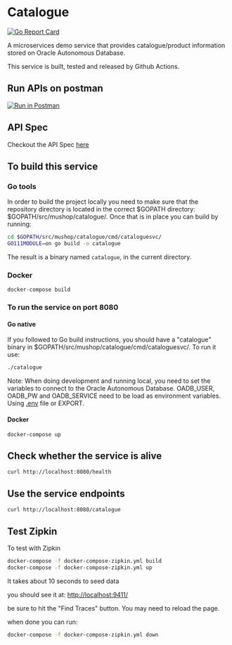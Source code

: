 # Catalogue

[![Go Report Card](https://goreportcard.com/badge/github.com/oracle-quickstart/oci-cloudnative)](https://goreportcard.com/report/github.com/oracle-quickstart/oci-cloudnative/tree/master/src/catalogue)

A microservices demo service that provides catalogue/product information stored on Oracle Autonomous Database.

This service is built, tested and released by Github Actions.

## Run APIs on postman

[![Run in Postman](https://run.pstmn.io/button.svg)][postman_catalogue]

## API Spec

Checkout the API Spec [here](https://mushop.docs.apiary.io)

## To build this service

### Go tools

In order to build the project locally you need to make sure that the repository directory is located in the correct
$GOPATH directory: $GOPATH/src/mushop/catalogue/. Once that is in place you can build by running:

```bash
cd $GOPATH/src/mushop/catalogue/cmd/cataloguesvc/
GO111MODULE=on go build -o catalogue
```

The result is a binary named `catalogue`, in the current directory.

### Docker

`docker-compose build`

### To run the service on port 8080

#### Go native

If you followed to Go build instructions, you should have a "catalogue" binary in $GOPATH/src/mushop/catalogue/cmd/cataloguesvc/.
To run it use:

```bash
./catalogue
```

Note: When doing development and running local, you need to set the variables to connect to the Oracle Autonomous Database. OADB_USER, OADB_PW and OADB_SERVICE need to be load as environment variables. Using [.env](https://docs.docker.com/compose/env-file/) file or EXPORT.

#### Docker

`docker-compose up`

## Check whether the service is alive

`curl http://localhost:8080/health`

## Use the service endpoints

`curl http://localhost:8080/catalogue`

## Test Zipkin

To test with Zipkin

```bash
docker-compose -f docker-compose-zipkin.yml build
docker-compose -f docker-compose-zipkin.yml up
```

It takes about 10 seconds to seed data

you should see it at:
[http://localhost:9411/](http://localhost:9411)

be sure to hit the "Find Traces" button.  You may need to reload the page.

when done you can run:

```bash
docker-compose -f docker-compose-zipkin.yml down
```

[postman_catalogue]: https://god.gw.postman.com/run-collection/29850-a9fbedc3-2178-442c-9bee-7fd8c52194b1?action=collection%2Ffork&collection-url=entityId%3D29850-a9fbedc3-2178-442c-9bee-7fd8c52194b1%26entityType%3Dcollection%26workspaceId%3D8e00caeb-8484-4be3-aa3c-3c3721e169b7
